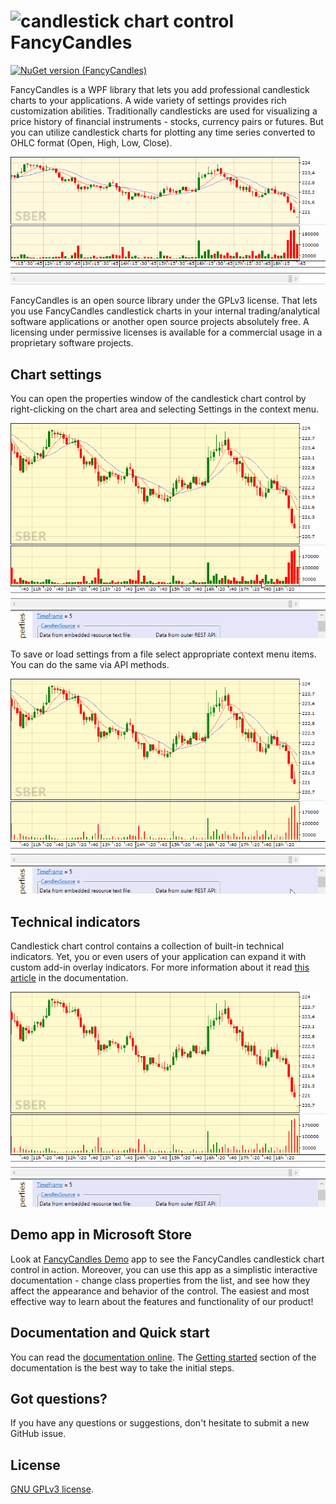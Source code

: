 # ![candlestick chart control](https://raw.githubusercontent.com/gellerda/FancyCandles/master/FancyCandles/icon.png) FancyCandles

[![NuGet version (FancyCandles)](https://img.shields.io/nuget/v/FancyCandles.svg?style=flat-square)](https://www.nuget.org/packages/FancyCandles/)

FancyCandles is a WPF library that lets you add professional candlestick charts to your applications. A wide variety of settings provides rich customization abilities. Traditionally candlesticks are used for visualizing a price history of financial instruments - stocks, currency pairs or futures. But you can utilize candlestick charts for plotting any time series converted to OHLC format (Open, High, Low, Close).

![WPF candlstick chart control](images/candlestick_chart_control.gif)

FancyCandles is an open source library under the GPLv3 license. That lets you use FancyCandles candlestick charts in your internal trading/analytical software applications or another open source projects absolutely free. A licensing under permissive licenses is available for a commercial usage in a proprietary software projects.

## Chart settings
You can open the properties window of the candlestick chart control by right-clicking on the chart area and selecting Settings in the context menu. 

![WPF candlstick chart properties](images/candlestick_chart_properties.gif)

To save or load settings from a file select appropriate context menu items. You can do the same via API methods.

![WPF candlstick chart properties](images/candlestick_chart_load_save.gif)

## Technical indicators
Candlestick chart control contains a collection of built-in technical indicators. Yet, you or even users of your application can expand it with custom add-in overlay indicators. For more information about it read [this article](https://gellerda.github.io/FancyCandles/articles/creating_overlay_indicator.html) in the documentation.

![WPF candlstick chart properties](images/candlestick_chart_indicators.gif)

## Demo app in Microsoft Store
Look at [FancyCandles Demo](https://www.microsoft.com/store/apps/9NQ2C465CS0C) app to see the FancyCandles candlestick chart control in action. Moreover, you can use this app as a simplistic interactive documentation - change class properties from the list, and see how they affect the appearance and behavior of the control. The easiest and most effective way to learn about the features and functionality of our product!

## Documentation and Quick start
You can read the [documentation online](https://gellerda.github.io/FancyCandles/). The [Getting started](https://gellerda.github.io/FancyCandles/articles/creating_candlestick_chart.html) section of the documentation is the best way to take the initial steps.

## Got questions?
If you have any questions or suggestions, don't hesitate to submit a new GitHub issue.

## License
[GNU GPLv3 license](https://github.com/gellerda/FancyCandles/blob/master/LICENSE).
